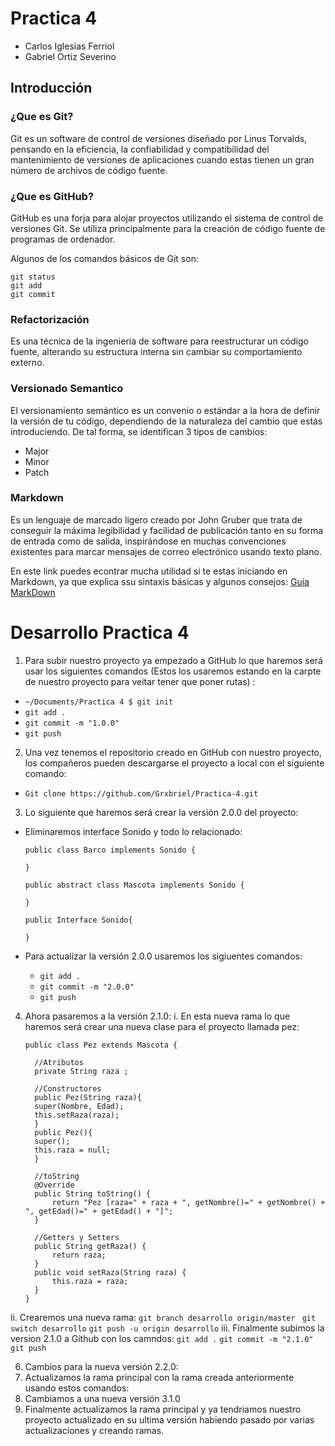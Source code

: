 # Practica 4
* Carlos Iglesias Ferriol
* Gabriel Ortiz Severino

## Introducción

### ¿Que es Git?
Git es un software de control de versiones diseñado por Linus Torvalds, pensando en la eficiencia, la confiabilidad y compatibilidad del mantenimiento de versiones de aplicaciones cuando estas tienen un gran número de archivos de código fuente.

### ¿Que es GitHub?
GitHub es una forja para alojar proyectos utilizando el sistema de control de versiones Git. Se utiliza principalmente para la creación de código fuente de programas de ordenador.

Algunos de los comandos básicos de Git son:
```
git status
git add
git commit
```

### Refactorización
Es una técnica de la ingeniería de software para reestructurar un código fuente, alterando su estructura interna sin cambiar su comportamiento externo.

### Versionado Semantico
El versionamiento semántico es un convenio o estándar a la hora de definir la versión de tu código, dependiendo de la naturaleza del cambio que estás introduciendo. De tal forma, se identifican 3 tipos de cambios:
* Major
* Minor
* Patch

### Markdown
Es un lenguaje de marcado ligero creado por John Gruber que trata de conseguir la máxima legibilidad y facilidad de publicación tanto en su forma de entrada como de salida, inspirándose en muchas convenciones existentes para marcar mensajes de correo electrónico usando texto plano.

En este link puedes econtrar mucha utilidad si te estas iniciando en Markdown, ya que explica ssu sintaxis básicas y algunos consejos: [Guia MarkDown](https://docs.github.com/es/get-started/writing-on-github/getting-started-with-writing-and-formatting-on-github/basic-writing-and-formatting-syntax)

# Desarrollo Practica 4

1. Para subir nuestro proyecto ya empezado a GitHub lo que haremos será usar los siguientes comandos (Estos los usaremos estando en la carpte de nuestro proyecto para veitar tener que poner rutas) :
  - `~/Documents/Practica 4 $ git init`
  - `git add .`
  - `git commit -m "1.0.0"`
  - `git push`

2. Una vez tenemos el repositorio creado en GitHub con nuestro proyecto, los compañeros pueden descargarse el proyecto a local con el siguiente comando:
  - `Git clone https://github.com/Grxbriel/Practica-4.git`

3. Lo siguiente que haremos será crear la versión 2.0.0 del proyecto:

  - Eliminaremos interface Sonido y todo lo relacionado:
      ```
      public class Barco implements Sonido {

      }

      public abstract class Mascota implements Sonido {

      }

      public Interface Sonido{

      }
      ```
  
  - Para actualizar la versión 2.0.0 usaremos los sigiuentes comandos:
    - `git add .`
    - `git commit -m "2.0.0"`
    - `git push`

4. Ahora pasaremos a la versión 2.1.0:
  i. En esta nueva rama lo que haremos será crear una nueva clase para el proyecto llamada pez:
	  ```
	  public class Pez extends Mascota {

	    //Atributos
	    private String raza ;

	    //Constructores
	    public Pez(String raza){
		super(Nombre, Edad);
		this.setRaza(raza);
	    }
	    public Pez(){
		super();
		this.raza = null;
	    }

	    //toString
	    @Override
		public String toString() {
			return "Pez [raza=" + raza + ", getNombre()=" + getNombre() + ", getEdad()=" + getEdad() + "]";
		}

	    //Getters y Setters
	    public String getRaza() {
			return raza;
		}
		public void setRaza(String raza) {
			this.raza = raza;
		}
	}
  	```
  ii. Crearemos una nueva rama:
	`git branch desarrollo origin/master `
	`git switch desarrollo`
  	`git push -u origin desarrollo`
  iii. Finalmente subimos la version 2.1.0 a Github con los camndos:
    	`git add .`
    	`git commit -m "2.1.0"`
    	`git push`

6. Cambios para la nueva versión 2.2.0:
7. Actualizamos la rama principal con la rama creada anteriormente usando estos comandos:
8. Cambiamos a una nueva versión 3.1.0
9. Finalmente actualizamos la rama principal y ya tendriamos nuestro proyecto actualizado en su ultima versión habiendo pasado por varias actualizaciones y creando ramas.
